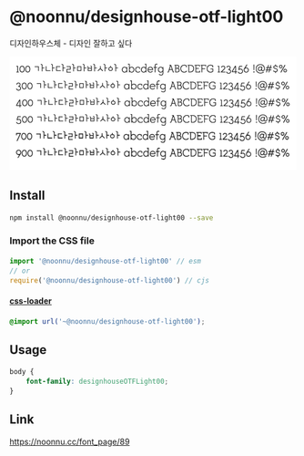 # @noonnu/designhouse-otf-light00

디자인하우스체 - 디자인 잘하고 싶다

![example](./example.png)

## Install

```bash
npm install @noonnu/designhouse-otf-light00 --save
```

### Import the CSS file

```js
import '@noonnu/designhouse-otf-light00' // esm
// or
require('@noonnu/designhouse-otf-light00') // cjs
```

#### [css-loader](https://github.com/webpack-contrib/css-loader)

```css
@import url('~@noonnu/designhouse-otf-light00');
```

## Usage

```css
body {
    font-family: designhouseOTFLight00;
}
```

## Link

https://noonnu.cc/font_page/89
